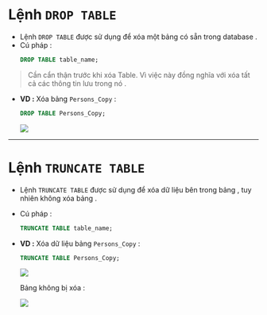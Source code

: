 # Lệnh `DROP TABLE`
- Lệnh `DROP TABLE` được sử dụng để xóa một bảng có sẵn trong database .
- Cú pháp :
    ```sql
    DROP TABLE table_name;
    ```
> Cần cẩn thận trước khi xóa Table. Vì việc này đồng nghĩa với xóa tất cả các thông tin lưu trong nó .
- **VD :** Xóa bảng `Persons_Copy` :
    ```sql
    DROP TABLE Persons_Copy;
    ```
    <img src=https://i.imgur.com/yE8AGuH.png>
----------------------
# Lệnh `TRUNCATE TABLE`
- Lệnh `TRUNCATE TABLE` được sử dụng để xóa dữ liệu bên trong bảng , tuy nhiên không xóa bảng .
- Cú pháp :
    ```sql
    TRUNCATE TABLE table_name;
    ```
- **VD :** Xóa dữ liệu bảng `Persons_Copy` :
    ```sql
    TRUNCATE TABLE Persons_Copy;
    ```
    <img src=https://i.imgur.com/zKSVOqY.png>

    Bảng không bị xóa :

    <img src=https://i.imgur.com/fFiE2wB.png>
